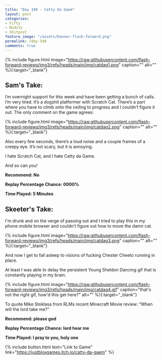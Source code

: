 ```yaml
---
title: "Day 340 - Catty Da Gaem"
layout: post
categories:
- Fifty
- Nudity
- Shitpost
feature_image: "/assets/banner-flash-forward.png"
permalink: /day-340
comments: true
---
```


{% include figure.html image="https://raw.githubusercontent.com/flash-forward-reviews/img3/refs/heads/main/img/catdag1.png" caption="" alt="" %}{:target="_blank"}
 
## Sam's Take:

I’m overnight support for this week and have been getting a bunch of calls. I’m very tired. It’s a dogshit platformer with Scratch Cat. There’s a part where you have to climb onto the ceiling to progress and I couldn’t figure it out. The only comment on the game agrees:

{% include figure.html image="https://raw.githubusercontent.com/flash-forward-reviews/img3/refs/heads/main/img/catdag2.png" caption="" alt="" %}{:target="_blank"}

Also every few seconds, there’s a loud noise and a couple frames of a creepy eye. It’s not scary, but it is annoying.

I hate Scratch Cat, and I hate Catty da Game.

And so can you! 

**Recommend: No**

**Replay Percentage Chance: 0000%**

**Time Played: 5 Minutes**

## Skeeter's Take:

 I'm drunk and on the verge of passing out and I tried to play this in my phone mobile browser and couldn't figure out how to move the damn cat. 

{% include figure.html image="https://raw.githubusercontent.com/flash-forward-reviews/img3/refs/heads/main/img/catdag3.png" caption="" alt="" %}{:target="_blank"}

And now I get to fall asleep to visions of fucking Chester Cheeto running in place. 

At least I was able to delay the persistent Young Sheldon Dancing gif that is constantly playing in my brain. 

{% include figure.html image="https://raw.githubusercontent.com/flash-forward-reviews/img3/refs/heads/main/img/catdag4.gif" caption="that's not the right gif, how'd this get here?" alt="" %}{:target="_blank"}

To quote Mike Stoklasa from RLMs recent Minecraft Movie review: “When will the lord take me?”

**Recommend: please god**

**Replay Percentage Chance: lord hear me**

**Time Played: I pray to you, holy one**

{% include button.html text="Link to Game" link="https://justbloxgames.itch.io/catty-da-gaem" %}